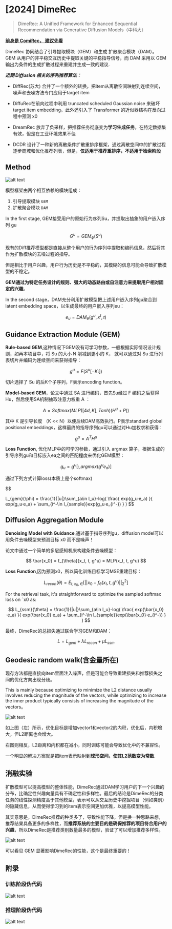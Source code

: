# [2024] DimeRec

> DimeRec: A Unified Framework for Enhanced Sequential Recommendation via Generative Diffusion Models（中科大）

<u>**前身是 ComiRec， 建议先看**</u>


DimeRec 协同结合了引导提取模块（GEM）和生成 扩散聚合模块（DAM）。 GEM 从用户的非平稳交互历史中提取关键的平稳指导信号，而 DAM 采用以 GEM 输出为条件的生成扩散过程来重建并生成一致的建议.

***近期 Diffusion 相关的序列推荐算法：***

- DiffRec(苏大) 合并了一个额外的转换，把item从离散空间映射到连续空间，噪声和去噪方法专门应用于target item

- DiffuRec在前向过程中利用 truncated scheduled Gaussian noise 来破坏target item embedding。此外还引入了 Transformer 的近似器结构在反向过程中预测 x0

- DreamRec 放弃了负采样，把推荐任务彻底变为**学习生成任务**，在特定数据集有效，但是在工业环境效果不佳

- DCDR 设计了一种新的离散条件扩散重排序框架，通过离散空间中的扩散过程逐步商城和优化推荐列表，但是，**仅适用于推荐重排序，不适用于检索阶段**

## Method

![alt text](image.png)

模型框架由两个相互依赖的模块组成：
1. 引导提取模块 ```GEM```
2. 扩散聚合模块 ```DAM```

In the first stage, GEM接受用户的原始行为序列Su，并提取出抽象的用户嵌入序列 gu

$$
G^u = GEM_{\phi}(S^u)
$$

现有的Diff推荐模型都是直接从整个用户的行为序列中提取和编码信息，然后将其作为扩散模块的去噪过程的指导。

但是相比于用户兴趣，用户行为历史是不平稳的，其模糊的信息可能会导致扩散模型的不稳定。

**GEM通过为特定任务设计的规则、强大的动态路由或自注意力来提取用户相对固定的兴趣**。


In the second stage，DAM充分利用扩散模型把上述用户嵌入序列gu聚合到latent embedding space，以生成最终的用户嵌入序列eu：

$$
e_u = DAM_{\theta}(g^u,x^t,t)
$$


## Guidance Extraction Module (GEM)

**Rule-based GEM**,这种情况下GEM没有可学习参数，一般根据实际情况设计规则，如再本项目中，将 Su 的大小 N 削减到更小的 K， 就可以通过对 Su 进行列表切片并编码为连续空间来获得指导：
  
$$
g^u = F(S^u[-K:])
$$

切片选择了 Su 的后K个子序列，F表示encoding function。


**Model-based GEM**，论文中通过 SA 进行编码，首先Su经过 F 编码之后获得 Hu，然后使用SA机制抽取注意力权重 A ：

$$
A = Softmax(MLP([4d, K], Tanh)(H^u + P))
$$

其中 K 是引导长度 （K << N）以便后续DAM高效执行。P表示standard global positional embeddings，这样最终的指导序列gu可以通过对Hu加权求和获得：

$$
g^u = A^TH^u
$$

**Loss Function**, 优化MLP中的可学习参数，通过引入 argmax 算子，根据生成的引导序列gu和目标嵌入ea之间的匹配程度来优化GEM模型：

$$
g_u = g^u[:,argmax(g^ue_a)]
$$

通过下列方式计算loss(本质上是个softmax)


$$

L_{gem}(\phi) = \frac{1}{|u|}\sum_{a\in I_u}-log(
    \frac{
        exp(g_u·e_a)
    }{
        exp(g_u·e_a) + \sum_{i^-\in I_{sample}}exp(g_u·e_{i^-})
    }
)
$$


## Diffusion Aggregation Module


**Denoising Model with Guidance**,通过基于指导序列gu，diffusion model可以用条件去噪模型来预测目标 x0 而不是噪声！

论文中通过一个简单的多层感知机来构建条件去噪模型：

$$
\bar{x_0} = f_{\theta}(x_t, t, g^u) = MLP(x_t, t, g^u)
$$

**Loss Function**,因为预测x0，所以简化训练目标学习MSE重建目标：

$$
L_{recon}(\theta)=E_{t,x_0,\in}[|| x_0 - f_{\theta}(x_t, t, g^u) ||^2_2]
$$

For the retrieval task, it's straightforward to optimize the sampled softmax loss on ˆx0 as:

$$
L_{ssm}{\theta} = \frac{1}{|u|}\sum_{a\in I_u}-log(
    \frac{
        exp(\bar{x_0}·e_a)
    }{
        exp(\bar{x_0}·e_a) + \sum_{i^-\in I_{sample}}exp(\bar{x_0}·e_{i^-})
    }
)
$$

最终，DimeRec的总损失通过联合学习GEM和DAM：

$$
L = L_{gem} + \lambda L_{recon} + \mu L_{ssm}
$$


## Geodesic random walk(含金量所在)

现存方法都是直接向item里面注入噪声，但是可能会导致重建损失和推荐损失之间的优化方向出现分歧。

This is mainly because optimizing to minimize the L2 distance usually involves reducing the magnitude of the vectors, while optimizing to increase the inner product typically consists of increasing the magnitude of the vectors。

![alt text](image-1.png)

如上图（左）所示，优化目标是增加vector1和vector2的内积，优化后，内积增大，但L2距离也会增大。

右图则相反，L2距离和内积都在减小，同时训练可能会导致优化中的不兼容性。


一个明显的解决方案就是把item表示映射到**球形空间，使其L2范数变为常数**.

## 消融实验

扩散模型可以提高模型的整体性能，DimeRec通过DAM学习用户的下一个兴趣的分布，比确定性兴趣向量具有不确定性和多样性。最后的结论是DimeRec的分类任务的线性探测精度高于其他模型，表示可以从交互历史中挖掘项目（例如类别）的隐藏信息，从而使得学习到的item表示空间更加优雅，以提高模型性能。

其实意思是，DimeRec推荐的种类多了，导致性能下降，但是换一种思路来想，推荐结果具备更多的多样性，而**推荐系统的主要目的是确保推荐的项目符合用户的兴趣**，所以DimeRec是推荐类别数量最多的模型，验证了可以增加推荐多样性。


![alt text](image-2.png)

可以看见 GEM 显著影响DimeRec的性能，这个是最终重要的！


## 附录

### 训练阶段伪代码


![alt text](image-4.png)


### 推理阶段伪代码

![alt text](image-5.png)


